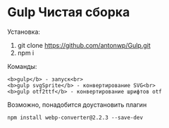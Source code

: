 # Gulp Чистая сборка

Установка:
1. git clone https://github.com/antonwp/Gulp.git
2. npm i

Команды:<br>
```
<b>gulp</b> - запуск<br>
<b>gulp svgSprite</b> - конвертирование SVG<br>
<b>gulp otf2ttf</b> - конвертирование шрифтов otf
```

Возможно, понадобится доустановить плагин
```
npm install webp-converter@2.2.3 --save-dev
```
